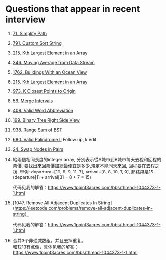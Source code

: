 # Questions that appear in recent interview
1. [71. Simplify Path](https://leetcode.com/problems/simplify-path)
2. [791. Custom Sort String](https://leetcode.com/problems/custom-sort-string/)
3. [215. Kth Largest Element in an Array](https://leetcode.com/problems/kth-largest-element-in-an-array)
4. [346. Moving Average from Data Stream](https://leetcode.com/problems/moving-average-from-data-stream)
5. [1762. Buildings With an Ocean View](https://leetcode.com/problems/buildings-with-an-ocean-view)
6. [215. Kth Largest Element in an Array](https://leetcode.com/problems/kth-largest-element-in-an-array)
7. [973. K Closest Points to Origin](https://leetcode.com/problems/k-closest-points-to-origin/)
8. [56. Merge Intervals](https://leetcode.com/problems/merge-intervals)
9. [408. Valid Word Abbreviation](https://leetcode.com/problems/valid-word-abbreviation)
10. [199. Binary Tree Right Side View](https://leetcode.com/problems/binary-tree-right-side-view)
11. [938. Range Sum of BST](https://leetcode.com/problems/range-sum-of-bst)
12. [680. Valid Palindrome II](https://leetcode.com/problems/valid-palindrome-ii/)
    Follow up, k edit
13. [24. Swap Nodes in Pairs](https://leetcode.com/problems/swap-nodes-in-pairs)
14. 給兩個相同長度的integer array, 分別表示從A城市到B城市每天去程和回程的票價. 要找出來回票價加總最便宜是多少,規定不能同天來回, 回程要在去程之後.
舉例: departure=[10, 8, 9, 11, 7], arrival=[8, 8, 10, 7, 9], 那結果是15 (departure[1] + arrival[3] = 8 + 7 = 15)

    代码见我的解答：https://www.1point3acres.com/bbs/thread-1044373-1-1.html
16. [1047. Remove All Adjacent Duplicates In String](https://leetcode.com/problems/remove-all-adjacent-duplicates-in-string）
    
    代码见我的解答：https://www.1point3acres.com/bbs/thread-1044373-1-1.html
17. 合并3个非递减数组，并且去掉重复。  
    和1213有点像，具体见我的解答：https://www.1point3acres.com/bbs/thread-1044373-1-1.html

